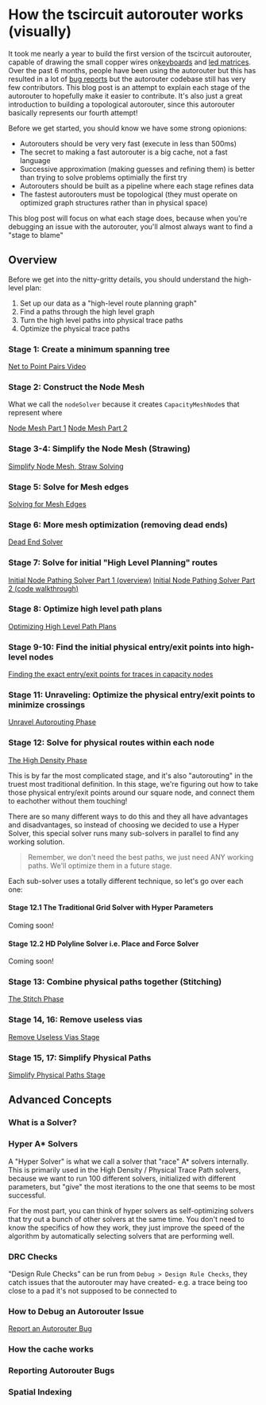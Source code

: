 # How the tscircuit autorouter works (visually)

It took me nearly a year to build the first version of the tscircuit autorouter,
capable of drawing the small copper wires on[keyboards](#) and [led matrices](#).
Over the past 6 months, people have been using the autorouter but this has resulted in a lot of [bug reports](https://github.com/tscircuit/tscircuit-autorouter/issues)
but the autorouter codebase still has very few contributors. This blog post is
an attempt to explain each stage of the autorouter to hopefully make it easier
to contribute. It's also just a great introduction to building a topological
autorouter, since this autorouter basically represents our fourth attempt!

Before we get started, you should know we have some strong opionions:

- Autorouters should be very very fast (execute in less than 500ms)
- The secret to making a fast autorouter is a big cache, not a fast language
- Successive approximation (making guesses and refining them) is better than trying
  to solve problems optimially the first try
- Autorouters should be built as a pipeline where each stage refines data
- The fastest autorouters must be topological (they must operate on optimized graph structures rather than in physical space)

This blog post will focus on what each stage does, because when you're debugging
an issue with the autorouter, you'll almost always want to find a "stage to blame"

## Overview

Before we get into the nitty-gritty details, you should understand the high-level plan:

1. Set up our data as a "high-level route planning graph"
2. Find a paths through the high level graph
3. Turn the high level paths into physical trace paths
4. Optimize the physical trace paths

### Stage 1: Create a minimum spanning tree

[Net to Point Pairs Video](https://share.cleanshot.com/GYFNck1D)

### Stage 2: Construct the Node Mesh

What we call the `nodeSolver` because it creates `CapacityMeshNode`s that represent where

[Node Mesh Part 1](https://share.cleanshot.com/Tw8XJ0Qy)
[Node Mesh Part 2](https://share.cleanshot.com/p0HNy5Bv)

### Stage 3-4: Simplify the Node Mesh (Strawing)

[Simplify Node Mesh, Straw Solving](https://share.cleanshot.com/TX7XsBqk)

### Stage 5: Solve for Mesh edges

[Solving for Mesh Edges](https://share.cleanshot.com/q7QbnKxJ)

### Stage 6: More mesh optimization (removing dead ends)

[Dead End Solver](https://share.cleanshot.com/LTgVVcF6)

### Stage 7: Solve for initial "High Level Planning" routes

[Initial Node Pathing Solver Part 1 (overview)](https://share.cleanshot.com/SB7rcsw4)
[Initial Node Pathing Solver Part 2 (code walkthrough)](https://share.cleanshot.com/zQGHS33R)

### Stage 8: Optimize high level path plans

[Optimizing High Level Path Plans](https://share.cleanshot.com/zQGHS33R)

### Stage 9-10: Find the initial physical entry/exit points into high-level nodes

[Finding the exact entry/exit points for traces in capacity nodes](https://share.cleanshot.com/ZnZlNyWd)

### Stage 11: Unraveling: Optimize the physical entry/exit points to minimize crossings

[Unravel Autorouting Phase](https://share.cleanshot.com/HqM4K9PF)

### Stage 12: Solve for physical routes within each node

[The High Density Phase](https://share.cleanshot.com/V0GLLcz9)

This is by far the most complicated stage, and it's also "autorouting" in the
truest most traditional definition. In this stage, we're figuring out how to
take those physical entry/exit points around our square node, and connect them
to eachother without them touching!

There are so many different ways to do this and they all have advantages and
disadvantages, so instead of choosing we decided to use a Hyper Solver, this
special solver runs many sub-solvers in parallel to find any working solution.

> Remember, we don't need the best paths, we just need ANY working paths. We'll
> optimize them in a future stage.

Each sub-solver uses a totally different technique, so let's go over each one:

#### Stage 12.1 The Traditional Grid Solver with Hyper Parameters

Coming soon!

#### Stage 12.2 HD Polyline Solver i.e. Place and Force Solver

Coming soon!

### Stage 13: Combine physical paths together (Stitching)

[The Stitch Phase](https://share.cleanshot.com/MbMDNNvc)

### Stage 14, 16: Remove useless vias

[Remove Useless Vias Stage](https://share.cleanshot.com/ckgNBSZK)

### Stage 15, 17: Simplify Physical Paths

[Simplify Physical Paths Stage](https://share.cleanshot.com/qPDZ7Bz4)

## Advanced Concepts

### What is a Solver?

### Hyper A\* Solvers

A "Hyper Solver" is what we call a solver that "race" A\* solvers internally. This is primarily used in the High Density / Physical Trace Path solvers, because we want to run 100 different solvers, initialized with different parameters, but "give" the most iterations to the one that seems to be most successful.

For the most part, you can think of hyper solvers as self-optimizing solvers that try out a bunch of other solvers at the same time. You don't need to know the specifics of how they work, they just improve the speed of the algorithm by automatically selecting solvers that are performing well.

### DRC Checks

"Design Rule Checks" can be run from `Debug > Design Rule Checks`, they catch issues that the autorouter may have created- e.g. a trace being too close to a pad it's not supposed to be connected to

### How to Debug an Autorouter Issue

[Report an Autorouter Bug](https://docs.tscircuit.com/contributing/report-autorouter-bugs)

### How the cache works

### Reporting Autorouter Bugs

### Spatial Indexing
